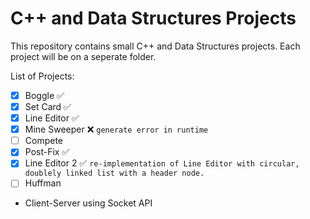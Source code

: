 # C++ and Data Structures Projects 
This repository contains small C++ and Data Structures projects. Each project will be on a seperate folder.

List of Projects:
- [x] Boggle :white_check_mark:
- [x] Set Card :white_check_mark:
- [x] Line Editor :white_check_mark:
- [x] Mine Sweeper :x: `generate error in runtime`
- [ ] Compete
- [x] Post-Fix :white_check_mark:
- [x] Line Editor 2 :white_check_mark:
          `re-implementation of Line Editor with circular, doublely linked list with a header node.`
- [ ] Huffman 
- Client-Server using Socket API
